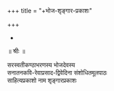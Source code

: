 +++
title = "+भोज-शृङ्गार-प्रकाशः"

+++

*
॥ श्रीः ॥
 
सरस्वतीकण्ठाभरणस्य भोजदेवस्य  
सनातनकवि-रेवाप्रसाद-द्विवेदिना संशोधितमूलपाठः  
साहित्यप्रकाशो नाम शृङ्गारप्रकाशः
 
